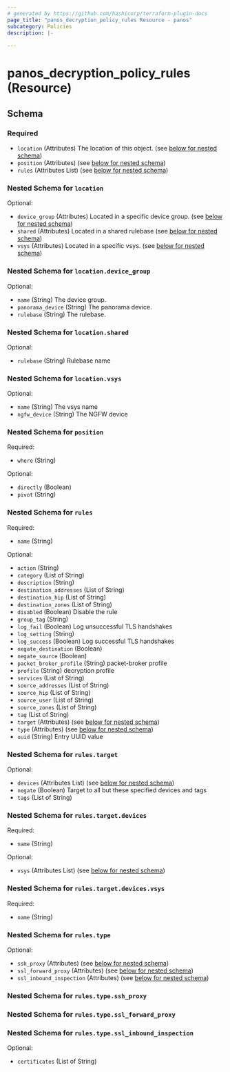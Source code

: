 ```yaml
---
# generated by https://github.com/hashicorp/terraform-plugin-docs
page_title: "panos_decryption_policy_rules Resource - panos"
subcategory: Policies
description: |-
  
---
```


# panos_decryption_policy_rules (Resource)





<!-- schema generated by tfplugindocs -->
## Schema

### Required

- `location` (Attributes) The location of this object. (see [below for nested schema](#nestedatt--location))
- `position` (Attributes) (see [below for nested schema](#nestedatt--position))
- `rules` (Attributes List) (see [below for nested schema](#nestedatt--rules))

<a id="nestedatt--location"></a>
### Nested Schema for `location`

Optional:

- `device_group` (Attributes) Located in a specific device group. (see [below for nested schema](#nestedatt--location--device_group))
- `shared` (Attributes) Located in a shared rulebase (see [below for nested schema](#nestedatt--location--shared))
- `vsys` (Attributes) Located in a specific vsys. (see [below for nested schema](#nestedatt--location--vsys))

<a id="nestedatt--location--device_group"></a>
### Nested Schema for `location.device_group`

Optional:

- `name` (String) The device group.
- `panorama_device` (String) The panorama device.
- `rulebase` (String) The rulebase.


<a id="nestedatt--location--shared"></a>
### Nested Schema for `location.shared`

Optional:

- `rulebase` (String) Rulebase name


<a id="nestedatt--location--vsys"></a>
### Nested Schema for `location.vsys`

Optional:

- `name` (String) The vsys name
- `ngfw_device` (String) The NGFW device



<a id="nestedatt--position"></a>
### Nested Schema for `position`

Required:

- `where` (String)

Optional:

- `directly` (Boolean)
- `pivot` (String)


<a id="nestedatt--rules"></a>
### Nested Schema for `rules`

Required:

- `name` (String)

Optional:

- `action` (String)
- `category` (List of String)
- `description` (String)
- `destination_addresses` (List of String)
- `destination_hip` (List of String)
- `destination_zones` (List of String)
- `disabled` (Boolean) Disable the rule
- `group_tag` (String)
- `log_fail` (Boolean) Log unsuccessful TLS handshakes
- `log_setting` (String)
- `log_success` (Boolean) Log successful TLS handshakes
- `negate_destination` (Boolean)
- `negate_source` (Boolean)
- `packet_broker_profile` (String) packet-broker profile
- `profile` (String) decryption profile
- `services` (List of String)
- `source_addresses` (List of String)
- `source_hip` (List of String)
- `source_user` (List of String)
- `source_zones` (List of String)
- `tag` (List of String)
- `target` (Attributes) (see [below for nested schema](#nestedatt--rules--target))
- `type` (Attributes) (see [below for nested schema](#nestedatt--rules--type))
- `uuid` (String) Entry UUID value

<a id="nestedatt--rules--target"></a>
### Nested Schema for `rules.target`

Optional:

- `devices` (Attributes List) (see [below for nested schema](#nestedatt--rules--target--devices))
- `negate` (Boolean) Target to all but these specified devices and tags
- `tags` (List of String)

<a id="nestedatt--rules--target--devices"></a>
### Nested Schema for `rules.target.devices`

Required:

- `name` (String)

Optional:

- `vsys` (Attributes List) (see [below for nested schema](#nestedatt--rules--target--devices--vsys))

<a id="nestedatt--rules--target--devices--vsys"></a>
### Nested Schema for `rules.target.devices.vsys`

Required:

- `name` (String)




<a id="nestedatt--rules--type"></a>
### Nested Schema for `rules.type`

Optional:

- `ssh_proxy` (Attributes) (see [below for nested schema](#nestedatt--rules--type--ssh_proxy))
- `ssl_forward_proxy` (Attributes) (see [below for nested schema](#nestedatt--rules--type--ssl_forward_proxy))
- `ssl_inbound_inspection` (Attributes) (see [below for nested schema](#nestedatt--rules--type--ssl_inbound_inspection))

<a id="nestedatt--rules--type--ssh_proxy"></a>
### Nested Schema for `rules.type.ssh_proxy`


<a id="nestedatt--rules--type--ssl_forward_proxy"></a>
### Nested Schema for `rules.type.ssl_forward_proxy`


<a id="nestedatt--rules--type--ssl_inbound_inspection"></a>
### Nested Schema for `rules.type.ssl_inbound_inspection`

Optional:

- `certificates` (List of String)
